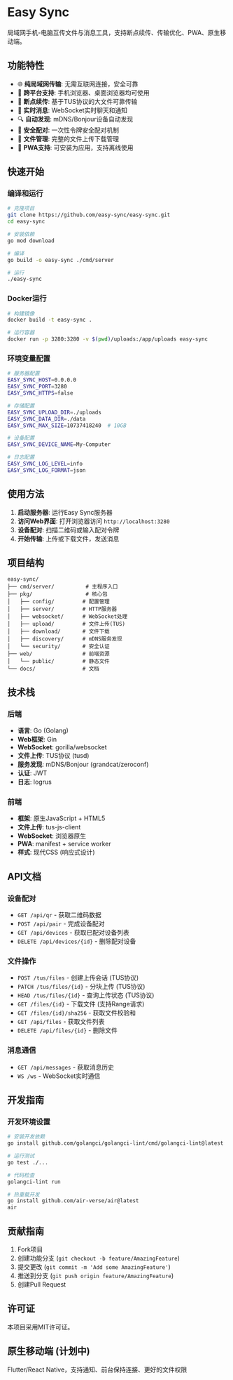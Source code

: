# Easy Sync

局域网手机-电脑互传文件与消息工具，支持断点续传、传输优化、PWA、原生移动端。

## 功能特性

- 🌐 **纯局域网传输**: 无需互联网连接，安全可靠
- 📱 **跨平台支持**: 手机浏览器、桌面浏览器均可使用
- 🔄 **断点续传**: 基于TUS协议的大文件可靠传输
- 📨 **实时消息**: WebSocket实时聊天和通知
- 🔍 **自动发现**: mDNS/Bonjour设备自动发现
- 🔐 **安全配对**: 一次性令牌安全配对机制
- 📁 **文件管理**: 完整的文件上传下载管理
- 🚀 **PWA支持**: 可安装为应用，支持离线使用

## 快速开始

### 编译和运行

```bash
# 克隆项目
git clone https://github.com/easy-sync/easy-sync.git
cd easy-sync

# 安装依赖
go mod download

# 编译
go build -o easy-sync ./cmd/server

# 运行
./easy-sync
```

### Docker运行

```bash
# 构建镜像
docker build -t easy-sync .

# 运行容器
docker run -p 3280:3280 -v $(pwd)/uploads:/app/uploads easy-sync
```

### 环境变量配置

```bash
# 服务器配置
EASY_SYNC_HOST=0.0.0.0
EASY_SYNC_PORT=3280
EASY_SYNC_HTTPS=false

# 存储配置
EASY_SYNC_UPLOAD_DIR=./uploads
EASY_SYNC_DATA_DIR=./data
EASY_SYNC_MAX_SIZE=10737418240  # 10GB

# 设备配置
EASY_SYNC_DEVICE_NAME=My-Computer

# 日志配置
EASY_SYNC_LOG_LEVEL=info
EASY_SYNC_LOG_FORMAT=json
```

## 使用方法

1. **启动服务器**: 运行Easy Sync服务器
2. **访问Web界面**: 打开浏览器访问 `http://localhost:3280`
3. **设备配对**: 扫描二维码或输入配对令牌
4. **开始传输**: 上传或下载文件，发送消息

## 项目结构

```
easy-sync/
├── cmd/server/          # 主程序入口
├── pkg/                 # 核心包
│   ├── config/         # 配置管理
│   ├── server/         # HTTP服务器
│   ├── websocket/      # WebSocket处理
│   ├── upload/         # 文件上传(TUS)
│   ├── download/       # 文件下载
│   ├── discovery/      # mDNS服务发现
│   └── security/       # 安全认证
├── web/                # 前端资源
│   └── public/         # 静态文件
└── docs/               # 文档
```

## 技术栈

### 后端
- **语言**: Go (Golang)
- **Web框架**: Gin
- **WebSocket**: gorilla/websocket
- **文件上传**: TUS协议 (tusd)
- **服务发现**: mDNS/Bonjour (grandcat/zeroconf)
- **认证**: JWT
- **日志**: logrus

### 前端
- **框架**: 原生JavaScript + HTML5
- **文件上传**: tus-js-client
- **WebSocket**: 浏览器原生
- **PWA**: manifest + service worker
- **样式**: 现代CSS (响应式设计)

## API文档

### 设备配对
- `GET /api/qr` - 获取二维码数据
- `POST /api/pair` - 完成设备配对
- `GET /api/devices` - 获取已配对设备列表
- `DELETE /api/devices/{id}` - 删除配对设备

### 文件操作
- `POST /tus/files` - 创建上传会话 (TUS协议)
- `PATCH /tus/files/{id}` - 分块上传 (TUS协议)
- `HEAD /tus/files/{id}` - 查询上传状态 (TUS协议)
- `GET /files/{id}` - 下载文件 (支持Range请求)
- `GET /files/{id}/sha256` - 获取文件校验和
- `GET /api/files` - 获取文件列表
- `DELETE /api/files/{id}` - 删除文件

### 消息通信
- `GET /api/messages` - 获取消息历史
- `WS /ws` - WebSocket实时通信

## 开发指南

### 开发环境设置

```bash
# 安装开发依赖
go install github.com/golangci/golangci-lint/cmd/golangci-lint@latest

# 运行测试
go test ./...

# 代码检查
golangci-lint run

# 热重载开发
go install github.com/air-verse/air@latest
air
```

## 贡献指南

1. Fork项目
2. 创建功能分支 (`git checkout -b feature/AmazingFeature`)
3. 提交更改 (`git commit -m 'Add some AmazingFeature'`)
4. 推送到分支 (`git push origin feature/AmazingFeature`)
5. 创建Pull Request

## 许可证

本项目采用MIT许可证。

## 原生移动端 (计划中)

Flutter/React Native，支持通知、前台保持连接、更好的文件权限